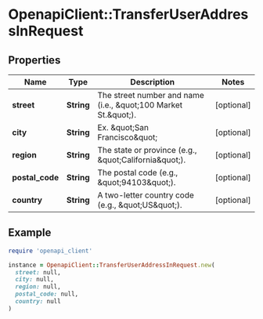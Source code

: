 # OpenapiClient::TransferUserAddressInRequest

## Properties

| Name | Type | Description | Notes |
| ---- | ---- | ----------- | ----- |
| **street** | **String** | The street number and name (i.e., \&quot;100 Market St.\&quot;). | [optional] |
| **city** | **String** | Ex. \&quot;San Francisco\&quot; | [optional] |
| **region** | **String** | The state or province (e.g., \&quot;California\&quot;). | [optional] |
| **postal_code** | **String** | The postal code (e.g., \&quot;94103\&quot;). | [optional] |
| **country** | **String** | A two-letter country code (e.g., \&quot;US\&quot;). | [optional] |

## Example

```ruby
require 'openapi_client'

instance = OpenapiClient::TransferUserAddressInRequest.new(
  street: null,
  city: null,
  region: null,
  postal_code: null,
  country: null
)
```

